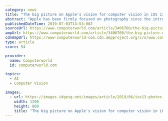 ```yaml
---
category: news
title: "The big picture on Apple's vision for computer vision in iOS 13"
abstract: "Apple has been firmly focused on photography since the introduction of the first iPhone in 2007, and this devotion comes into its own with the on-device computer vision AI it brings in iOS 13. Apple has developed powerful image intelligence features in its ..."
publishedDateTime: 2019-07-03T14:53:00Z
sourceUrl: https://www.computerworld.com/article/3406760/the-big-picture-on-apples-vision-for-computer-vision-in-ios-13.html
ampUrl: https://www.computerworld.com/article/3406760/the-big-picture-on-apples-vision-for-computer-vision-in-ios-13.amp.html
cdnAmpUrl: https://www-computerworld-com.cdn.ampproject.org/c/s/www.computerworld.com/article/3406760/the-big-picture-on-apples-vision-for-computer-vision-in-ios-13.amp.html
type: article
score: 54

provider:
  name: Computerworld
  id: computerworld.com

topics:
  - AI
  - Computer Vision

images:
  - url: https://images.idgesg.net/images/article/2019/06/ios13-photos-100798249-large.3x2.jpg
    width: 1200
    height: 800
    title: "The big picture on Apple's vision for computer vision in iOS 13"
---
```

